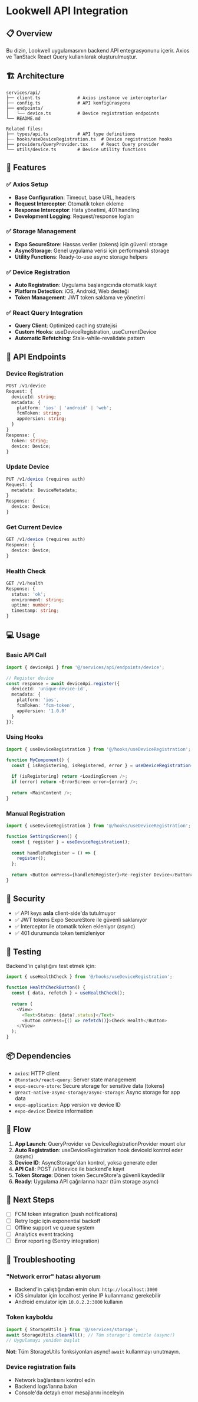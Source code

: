 # Lookwell API Integration

## 📋 Overview

Bu dizin, Lookwell uygulamasının backend API entegrasyonunu içerir. Axios ve TanStack React Query kullanılarak oluşturulmuştur.

## 🏗️ Architecture

```
services/api/
├── client.ts              # Axios instance ve interceptorlar
├── config.ts              # API konfigürasyonu
├── endpoints/
│   └── device.ts          # Device registration endpoints
└── README.md

Related files:
├── types/api.ts           # API type definitions
├── hooks/useDeviceRegistration.ts  # Device registration hooks
├── providers/QueryProvider.tsx     # React Query provider
└── utils/device.ts        # Device utility functions
```

## 🚀 Features

### ✅ Axios Setup
- **Base Configuration**: Timeout, base URL, headers
- **Request Interceptor**: Otomatik token ekleme
- **Response Interceptor**: Hata yönetimi, 401 handling
- **Development Logging**: Request/response logları

### ✅ Storage Management
- **Expo SecureStore**: Hassas veriler (tokens) için güvenli storage
- **AsyncStorage**: Genel uygulama verisi için performanslı storage
- **Utility Functions**: Ready-to-use async storage helpers

### ✅ Device Registration
- **Auto Registration**: Uygulama başlangıcında otomatik kayıt
- **Platform Detection**: iOS, Android, Web desteği
- **Token Management**: JWT token saklama ve yönetimi

### ✅ React Query Integration
- **Query Client**: Optimized caching stratejisi
- **Custom Hooks**: useDeviceRegistration, useCurrentDevice
- **Automatic Refetching**: Stale-while-revalidate pattern

## 📝 API Endpoints

### Device Registration
```typescript
POST /v1/device
Request: {
  deviceId: string;
  metadata: {
    platform: 'ios' | 'android' | 'web';
    fcmToken: string;
    appVersion: string;
  }
}
Response: {
  token: string;
  device: Device;
}
```

### Update Device
```typescript
PUT /v1/device (requires auth)
Request: {
  metadata: DeviceMetadata;
}
Response: {
  device: Device;
}
```

### Get Current Device
```typescript
GET /v1/device (requires auth)
Response: {
  device: Device;
}
```

### Health Check
```typescript
GET /v1/health
Response: {
  status: 'ok';
  environment: string;
  uptime: number;
  timestamp: string;
}
```

## 💻 Usage

### Basic API Call
```typescript
import { deviceApi } from '@/services/api/endpoints/device';

// Register device
const response = await deviceApi.register({
  deviceId: 'unique-device-id',
  metadata: {
    platform: 'ios',
    fcmToken: 'fcm-token',
    appVersion: '1.0.0'
  }
});
```

### Using Hooks
```typescript
import { useDeviceRegistration } from '@/hooks/useDeviceRegistration';

function MyComponent() {
  const { isRegistering, isRegistered, error } = useDeviceRegistration();
  
  if (isRegistering) return <LoadingScreen />;
  if (error) return <ErrorScreen error={error} />;
  
  return <MainContent />;
}
```

### Manual Registration
```typescript
import { useDeviceRegistration } from '@/hooks/useDeviceRegistration';

function SettingsScreen() {
  const { register } = useDeviceRegistration();
  
  const handleReRegister = () => {
    register();
  };
  
  return <Button onPress={handleReRegister}>Re-register Device</Button>;
}
```

## 🔐 Security

- ✅ API keys **asla** client-side'da tutulmuyor
- ✅ JWT tokens Expo SecureStore ile güvenli saklanıyor
- ✅ Interceptor ile otomatik token ekleniyor (async)
- ✅ 401 durumunda token temizleniyor

## 🧪 Testing

Backend'in çalıştığını test etmek için:

```typescript
import { useHealthCheck } from '@/hooks/useDeviceRegistration';

function HealthCheckButton() {
  const { data, refetch } = useHealthCheck();
  
  return (
    <View>
      <Text>Status: {data?.status}</Text>
      <Button onPress={() => refetch()}>Check Health</Button>
    </View>
  );
}
```

## 📦 Dependencies

- `axios`: HTTP client
- `@tanstack/react-query`: Server state management
- `expo-secure-store`: Secure storage for sensitive data (tokens)
- `@react-native-async-storage/async-storage`: Async storage for app data
- `expo-application`: App version ve device ID
- `expo-device`: Device information

## 🔄 Flow

1. **App Launch**: QueryProvider ve DeviceRegistrationProvider mount olur
2. **Auto Registration**: useDeviceRegistration hook deviceId kontrol eder (async)
3. **Device ID**: AsyncStorage'dan kontrol, yoksa generate eder
4. **API Call**: POST /v1/device ile backend'e kayıt
5. **Token Storage**: Dönen token SecureStore'a güvenli kaydedilir
6. **Ready**: Uygulama API çağrılarına hazır (tüm storage async)

## 🎯 Next Steps

- [ ] FCM token integration (push notifications)
- [ ] Retry logic için exponential backoff
- [ ] Offline support ve queue system
- [ ] Analytics event tracking
- [ ] Error reporting (Sentry integration)

## 🐛 Troubleshooting

### "Network error" hatası alıyorum
- Backend'in çalıştığından emin olun: `http://localhost:3000`
- iOS simulator için localhost yerine IP kullanmanız gerekebilir
- Android emulator için `10.0.2.2:3000` kullanın

### Token kayboldu
```typescript
import { StorageUtils } from '@/services/storage';
await StorageUtils.clearAll(); // Tüm storage'ı temizle (async!)
// Uygulamayı yeniden başlat
```

**Not**: Tüm StorageUtils fonksiyonları async! `await` kullanmayı unutmayın.

### Device registration fails
- Network bağlantısını kontrol edin
- Backend logs'larına bakın
- Console'da detaylı error mesajlarını inceleyin

